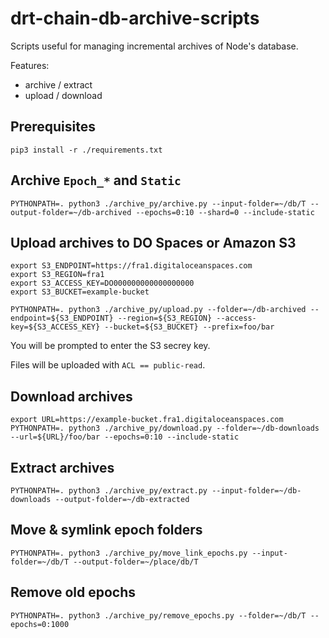 # drt-chain-db-archive-scripts

Scripts useful for managing incremental archives of Node's database.

Features:
 - archive / extract
 - upload / download

## Prerequisites

```
pip3 install -r ./requirements.txt
```

## Archive `Epoch_*` and `Static`

```
PYTHONPATH=. python3 ./archive_py/archive.py --input-folder=~/db/T --output-folder=~/db-archived --epochs=0:10 --shard=0 --include-static
```

## Upload archives to DO Spaces or Amazon S3

```
export S3_ENDPOINT=https://fra1.digitaloceanspaces.com
export S3_REGION=fra1
export S3_ACCESS_KEY=DO000000000000000000
export S3_BUCKET=example-bucket

PYTHONPATH=. python3 ./archive_py/upload.py --folder=~/db-archived --endpoint=${S3_ENDPOINT} --region=${S3_REGION} --access-key=${S3_ACCESS_KEY} --bucket=${S3_BUCKET} --prefix=foo/bar
```

You will be prompted to enter the S3 secrey key.

Files will be uploaded with `ACL == public-read`.

## Download archives

```
export URL=https://example-bucket.fra1.digitaloceanspaces.com
PYTHONPATH=. python3 ./archive_py/download.py --folder=~/db-downloads --url=${URL}/foo/bar --epochs=0:10 --include-static
```

## Extract archives

```
PYTHONPATH=. python3 ./archive_py/extract.py --input-folder=~/db-downloads --output-folder=~/db-extracted
```

## Move & symlink epoch folders

```
PYTHONPATH=. python3 ./archive_py/move_link_epochs.py --input-folder=~/db/T --output-folder=~/place/db/T
```

## Remove old epochs

```
PYTHONPATH=. python3 ./archive_py/remove_epochs.py --folder=~/db/T --epochs=0:1000
```
